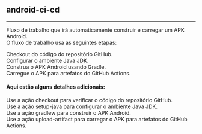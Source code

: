 ## android-ci-cd
***

Fluxo de trabalho que irá automaticamente construir e carregar um APK Android. \
O fluxo de trabalho usa as seguintes etapas: 

Checkout do código do repositório GitHub. \
Configurar o ambiente Java JDK. \
Construa o APK Android usando Gradle. \
Carregue o APK para artefatos do GitHub Actions. 

#### Aqui estão alguns detalhes adicionais: 

Use a ação checkout para verificar o código do repositório GitHub. \
Use a ação setup-java para configurar o ambiente Java JDK. \
Use a ação gradlew para construir o APK Android. \
Use a ação upload-artifact para carregar o APK para artefatos do GitHub Actions. 
